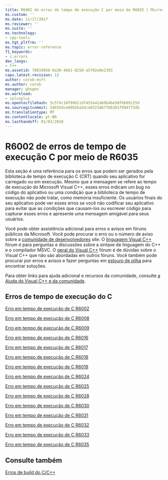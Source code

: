 ```yaml
---
title: R6002 de erros de tempo de execução C por meio de R6035 | Microsoft Docs
ms.custom: ''
ms.date: 11/17/2017
ms.reviewer: ''
ms.suite: ''
ms.technology:
- cpp-tools
ms.tgt_pltfrm: ''
ms.topic: error-reference
f1_keywords:
- c.errors
dev_langs:
- C++
ms.assetid: 78019050-9a30-4b61-8250-a5702e0e2393
caps.latest.revision: 12
author: corob-msft
ms.author: corob
manager: ghogen
ms.workload:
- cplusplus
ms.openlocfilehash: 5c5f4c10f99611d7452e42ab9b4be58f6b09125d
ms.sourcegitcommit: 54035dce0992ba5dce0323d67f86301f994ff3db
ms.translationtype: MT
ms.contentlocale: pt-BR
ms.lasthandoff: 01/03/2018
---
```

# <a name="c-runtime-errors-r6002-through-r6035"></a>R6002 de erros de tempo de execução C por meio de R6035

Esta seção é uma referência para os erros que podem ser gerados pela biblioteca de tempo de execução C (CRT) quando seu aplicativo for carregado ou em execução. Mesmo que a mensagem se refere ao tempo de execução do Microsoft Visual C++, esses erros indicam um bug no código do aplicativo ou uma condição que a biblioteca de tempo de execução não pode tratar, como memória insuficiente. Os usuários finais do seu aplicativo pode ver esses erros se você não codificar seu aplicativo para evitar que as condições que causam-los ou escrever código para capturar esses erros e apresente uma mensagem amigável para seus usuários.

Você pode obter assistência adicional para erros e avisos em fóruns públicos da Microsoft. Você pode procurar o erro ou o número de aviso sobre a [comunidade de desenvolvedores](https://go.microsoft.com/fwlink/p/?linkid=820594) site. O [linguagem Visual C++](http://go.microsoft.com/fwlink/p/?linkid=158195) fórum é para perguntas e discussões sobre a sintaxe de linguagem do C++ e o compilador MSVC. O [geral do Visual C++](http://go.microsoft.com/fwlink/p/?linkid=158194) fórum é de dúvidas sobre o Visual C++ que não são abordadas em outros fóruns. Você também pode procurar por erros e avisos e fazer perguntas em [estouro de pilha](http://stackoverflow.com/) para encontrar soluções.

Para obter links para ajuda adicional e recursos da comunidade, consulte [a Ajuda do Visual C++ e da comunidade](../../visual-cpp-help-and-community.md).

## <a name="c-runtime-errors"></a>Erros de tempo de execução do C

[Erro em tempo de execução de C R6002](../../error-messages/tool-errors/c-runtime-error-r6002.md)

[Erro em tempo de execução de C R6008](../../error-messages/tool-errors/c-runtime-error-r6008.md)

[Erro em tempo de execução de C R6009](../../error-messages/tool-errors/c-runtime-error-r6009.md)

[Erro em tempo de execução de C R6016](../../error-messages/tool-errors/c-runtime-error-r6016.md)

[Erro em tempo de execução de C R6017](../../error-messages/tool-errors/c-runtime-error-r6017.md)

[Erro em tempo de execução de C R6018](../../error-messages/tool-errors/c-runtime-error-r6018.md)

[Erro em tempo de execução de C R6019](../../error-messages/tool-errors/c-runtime-error-r6019.md)

[Erro em tempo de execução de C R6024](../../error-messages/tool-errors/c-runtime-error-r6024.md)

[Erro em tempo de execução de C R6025](../../error-messages/tool-errors/c-runtime-error-r6025.md)

[Erro em tempo de execução de C R6028](../../error-messages/tool-errors/c-runtime-error-r6028.md)

[Erro em tempo de execução de C R6030](../../error-messages/tool-errors/c-runtime-error-r6030.md)

[Erro em tempo de execução de C R6031](../../error-messages/tool-errors/c-runtime-error-r6031.md)

[Erro em tempo de execução de C R6032](../../error-messages/tool-errors/c-runtime-error-r6032.md)

[Erro em tempo de execução de C R6033](../../error-messages/tool-errors/c-runtime-error-r6033.md)

[Erro em tempo de execução de C R6035](../../error-messages/tool-errors/c-runtime-error-r6035.md)

## <a name="see-also"></a>Consulte também

[Erros de build do C/C++](../../error-messages/compiler-errors-1/c-cpp-build-errors.md)  